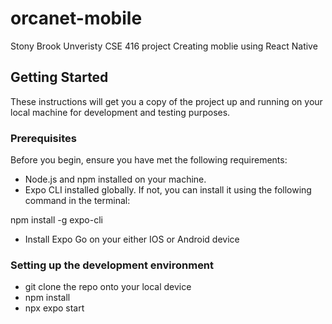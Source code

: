 # orcanet-mobile
Stony Brook Unveristy CSE 416 project
Creating moblie using React Native

## Getting Started

These instructions will get you a copy of the project up and running on your local machine for development and testing purposes.

### Prerequisites

Before you begin, ensure you have met the following requirements:

- Node.js and npm installed on your machine.
- Expo CLI installed globally. If not, you can install it using the following command in the terminal:

npm install -g expo-cli

- Install Expo Go on your either IOS or Android device

### Setting up the development environment

- git clone the repo onto your local device
- npm install
- npx expo start